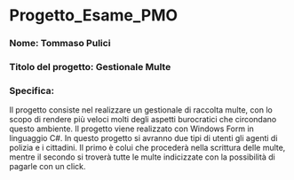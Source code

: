 # Progetto_Esame_PMO
### Nome: Tommaso Pulici

### Titolo del progetto: Gestionale Multe

### Specifica: 
Il progetto consiste nel realizzare un gestionale di raccolta multe, con lo scopo di rendere più veloci molti degli aspetti burocratici che circondano questo ambiente. 
Il progetto viene realizzato con Windows Form in linguaggio C#.
In questo progetto si avranno due tipi di utenti gli agenti di polizia e i cittadini. Il primo è colui che procederà nella scrittura delle multe, mentre il secondo si troverà tutte le multe indicizzate con la possibilità di pagarle con un click.

